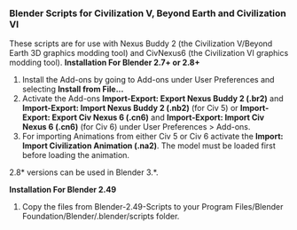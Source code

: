 ### Blender Scripts for Civilization V, Beyond Earth and Civilization VI

These scripts are for use with Nexus Buddy 2 (the Civilization V/Beyond Earth 3D graphics modding tool) and CivNexus6 (the Civilization VI graphics modding tool).
**Installation For Blender 2.7+ or 2.8+**

1. Install the Add-ons by going to Add-ons under User Preferences and selecting **Install from File...**
2. Activate the Add-ons **Import-Export: Export Nexus Buddy 2 (.br2)** and  **Import-Export: Import Nexus Buddy 2 (.nb2)** (for Civ 5) or **Import-Export: Export Civ Nexus 6 (.cn6)** and  **Import-Export: Import Civ Nexus 6 (.cn6)** (for Civ 6) under User Preferences > Add-ons. 
3. For importing Animations from either Civ 5 or Civ 6 activate the **Import: Import Civilization Animation (.na2)**. The model must be loaded first before loading the animation.

2.8* versions can be used in Blender 3.*.

**Installation For Blender 2.49**

1. Copy the files from Blender-2.49-Scripts to your Program Files/Blender Foundation/Blender/.blender/scripts folder.
